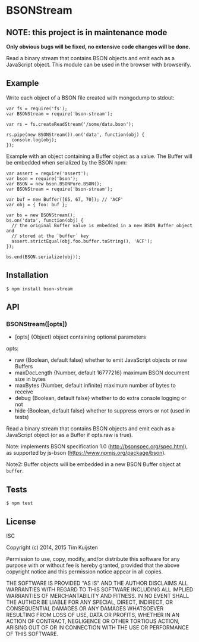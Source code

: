 # BSONStream

## NOTE: this project is in maintenance mode
**Only obvious bugs will be fixed, no extensive code changes will be done.**

Read a binary stream that contains BSON objects and emit each as a JavaScript
object. This module can be used in the browser with browserify.


## Example

Write each object of a BSON file created with mongodump to stdout:

    var fs = require('fs');
    var BSONStream = require('bson-stream');

    var rs = fs.createReadStream('/some/data.bson');

    rs.pipe(new BSONStream()).on('data', function(obj) {
      console.log(obj);
    });

Example with an object containing a Buffer object as a value. The Buffer will be
embedded when serialized by the BSON npm:

    var assert = require('assert');
    var bson = require('bson');
    var BSON = new bson.BSONPure.BSON();
    var BSONStream = require('bson-stream');

    var buf = new Buffer([65, 67, 70]); // 'ACF'
    var obj = { foo: buf };

    var bs = new BSONStream();
    bs.on('data', function(obj) {
      // the original Buffer value is embedded in a new BSON Buffer object and
      // stored at the `buffer` key
      assert.strictEqual(obj.foo.buffer.toString(), 'ACF');
    });

    bs.end(BSON.serialize(obj));


## Installation

    $ npm install bson-stream


## API

### BSONStream([opts])
* [opts] {Object} object containing optional parameters

opts:
* raw {Boolean, default false} whether to emit JavaScript objects or raw Buffers
* maxDocLength {Number, default 16777216} maximum BSON document size in bytes
* maxBytes {Number, default infinite} maximum number of bytes to receive
* debug {Boolean, default false} whether to do extra console logging or not
* hide {Boolean, default false} whether to suppress errors or not (used in tests)

Read a binary stream that contains BSON objects and emit each as a JavaScript
object (or as a Buffer if opts.raw is true).

Note: implements BSON specification 1.0 (http://bsonspec.org/spec.html), as
supported by js-bson (https://www.npmjs.org/package/bson).

Note2: Buffer objects will be embedded in a new BSON Buffer object at `buffer`.


## Tests

    $ npm test


## License

ISC

Copyright (c) 2014, 2015 Tim Kuijsten

Permission to use, copy, modify, and/or distribute this software for any
purpose with or without fee is hereby granted, provided that the above
copyright notice and this permission notice appear in all copies.

THE SOFTWARE IS PROVIDED "AS IS" AND THE AUTHOR DISCLAIMS ALL WARRANTIES
WITH REGARD TO THIS SOFTWARE INCLUDING ALL IMPLIED WARRANTIES OF
MERCHANTABILITY AND FITNESS. IN NO EVENT SHALL THE AUTHOR BE LIABLE FOR
ANY SPECIAL, DIRECT, INDIRECT, OR CONSEQUENTIAL DAMAGES OR ANY DAMAGES
WHATSOEVER RESULTING FROM LOSS OF USE, DATA OR PROFITS, WHETHER IN AN
ACTION OF CONTRACT, NEGLIGENCE OR OTHER TORTIOUS ACTION, ARISING OUT OF
OR IN CONNECTION WITH THE USE OR PERFORMANCE OF THIS SOFTWARE.
